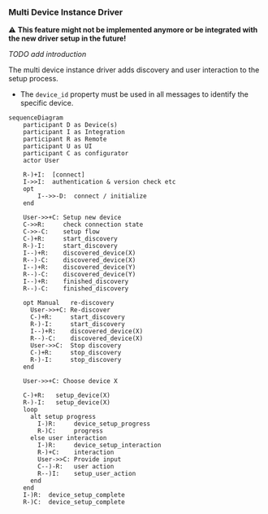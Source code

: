 ### Multi Device Instance Driver

⚠️ **This feature might not be implemented anymore or be integrated with the new driver setup in the future!**

_TODO add introduction_

The multi device instance driver adds discovery and user interaction to the setup process.

- The `device_id` property must be used in all messages to identify the specific device.

```mermaid
sequenceDiagram
    participant D as Device(s)
    participant I as Integration
    participant R as Remote
    participant U as UI
    participant C as configurator
    actor User

    R-)+I:  [connect] 
    I->>I:  authentication & version check etc
    opt
        I-->>-D:  connect / initialize
    end

    User->>+C: Setup new device
    C->>R:     check connection state
    C->>-C:    setup flow
    C-)+R:     start_discovery
    R-)-I:     start_discovery
    I--)+R:    discovered_device(X) 
    R--)-C:    discovered_device(X) 
    I--)+R:    discovered_device(Y) 
    R--)-C:    discovered_device(Y) 
    I--)+R:    finished_discovery 
    R--)-C:    finished_discovery 
    
    opt Manual   re-discovery
      User->>+C: Re-discover
      C-)+R:     start_discovery
      R-)-I:     start_discovery
      I--)+R:    discovered_device(X) 
      R--)-C:    discovered_device(X) 
      User->>C:  Stop discovery
      C-)+R:     stop_discovery
      R-)-I:     stop_discovery
    end
    
    User->>+C: Choose device X

    C-)+R:   setup_device(X)
    R-)-I:   setup_device(X)
    loop
      alt setup progress
        I-)R:     device_setup_progress
        R-)C:     progress
      else user interaction
        I-)R:     device_setup_interaction
        R-)+C:    interaction
        User->>C: Provide input  
        C--)-R:   user action
        R--)I:    setup_user_action
      end
    end
    I-)R:  device_setup_complete
    R-)C:  device_setup_complete
```
